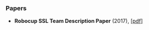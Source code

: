 ### Papers
- **Robocup SSL Team Description Paper** (2017), [[pdf]](https://conferences.cs.umass.edu/robocup-ssl-2017/paper/13?cap=013a9Qh0VHGwx0M)
